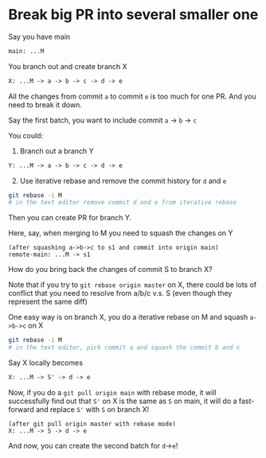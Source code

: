 # Break big PR into several smaller one

Say you have main

```txt
main: ...M
```

You branch out and create branch X

```txt
X: ...M -> a -> b -> c -> d -> e
```

All the changes from commit `a` to  commit `e` is too much for one PR.
And you need to break it down.

Say the first batch, you want to include commit `a` -> `b` -> `c`

You could:

1. Branch out a branch Y

```txt
Y: ...M -> a -> b -> c -> d -> e
```

2. Use iterative rebase and remove the commit history for `d` and `e`

```bash
git rebase -i M
# in the text editor remove commit d and e from iterative rebase
```

Then you can create PR for branch Y.

Here, say, when merging to M you need to squash the changes on Y

```
(after squashing a->b->c to s1 and commit into origin main)
remote-main: ...M -> s1
```

How do you bring back the changes of commit S to branch X?

Note that if you try to `git rebase origin master` on X, there could be lots of conflict that you need to resolve from a/b/c v.s. S (even though they represent the same diff)


One easy way is on branch X, you do a iterative rebase on M and squash `a->b->c` on X

```bash
git rebase -i M
# in the text editor, pick commit a and squash the commit b and c
```

Say X locally becomes

```txt
X: ...M -> S' -> d -> e
```

Now, if you do a `git pull origin main` with rebase mode, it will successfully find out that `S'` on X is the same as `S` on main, it will do a fast-forward and replace `S'` with `S` on branch X!

```
(after git pull origin master with rebase mode)
X: ...M -> S -> d -> e
```

And now, you can create the second batch for `d`->`e`!


























